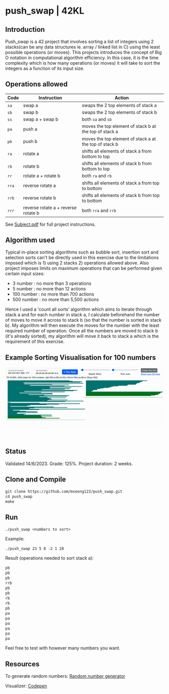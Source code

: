 # push_swap | 42KL

## Introduction

Push_swap is a 42 project that involves sorting a list of integers using 2 stacks(can be any data structures ie. array / linked list in C) using the least possible operations (or moves). This projects introduces the concept of Big O notation in computational algorithm efficiency. In this case, it is the time complexity which is how many operations (or moves) it will take to sort the integers as a function of its input size. 

## Operations allowed

| Code  | Instruction                         | Action                                                 |
| ----- | ----------------------------------- | ------------------------------------------------------ |
| `sa`  | swap a                              | swaps the 2 top elements of stack a                    |
| `sb`  | swap b                              | swaps the 2 top elements of stack b                    |
| `ss`  | swap a + swap b                     | both `sa` and `sb`                                     |
| `pa`  | push a                              | moves the top element of stack b at the top of stack a |
| `pb`  | push b                              | moves the top element of stack a at the top of stack b |
| `ra`  | rotate a                            | shifts all elements of stack a from bottom to top      |
| `rb`  | rotate b                            | shifts all elements of stack b from bottom to top      |
| `rr`  | rotate a + rotate b                 | both `ra` and `rb`                                     |
| `rra` | reverse rotate a                    | shifts all elements of stack a from top to bottom      |
| `rrb` | reverse rotate b                    | shifts all elements of stack b from top to bottom      |
| `rrr` | reverse rotate a + reverse rotate b | both `rra` and `rrb`                                   |

See [Subject.pdf](https://github.com/mseong123/push_swap/blob/8458567d1fc504117fc06f64fe64f30c6b35ed86/en.subject.pdf) for full project instructions.

## Algorithm used

Typical in-place sorting algorithms such as bubble sort, insertion sort and selection sorts can't be directly used in this exercise due to the limitations imposed which is 1) using 2 stacks 2) operations allowed above. Also project imposes limits on maximum operations that can be performed given certain input sizes:

- 3 number : no more than 3 operations
- 5 number : no more than 12 actions
- 100 number : no more than 700 actions
- 500 number : no more than 5,500 actions

Hence I used a 'count all sorts' algorithm which aims to iterate through stack a and for each number in stack a, I calculate beforehand the number of moves to move it across to stack b (so that the number is sorted in stack b). My algorithm will then execute the moves for the number with the least required number of operation. Once all the numbers are moved to stack b (it's already sorted), my algorithm will move it back to stack a which is the requirement of this exercise.

## Example Sorting Visualisation for 100 numbers

![push_swap.gif](https://github.com/mseong123/push_swap/blob/5355e751f5c77db8662e59306913330655c91a01/push_swap.gif)

## Status

Validated 14/6/2023. Grade: 125%. Project duration: 2 weeks.

## Clone and Compile

```
git clone https://github.com/mseong123/push_swap.git
cd push_swap
make
```

## Run

```
./push_swap <numbers to sort>
```

Example:

```
./push_swap 23 5 8 -2 1 28
```

Result (operations needed to sort stack a):
```
pb
pb
pb
rrb
pb
pb
rb
rb
pb
pa
pa
pa
pa
pa
pa
```

Feel free to test with however many numbers you want.

## Resources

To generate random numbers:
[Random number generator](https://www.calculatorsoup.com/calculators/statistics/random-number-generator.php)

Visualizer:
[Codepen](https://codepen.io/ahkoh/full/bGWxmVz)



